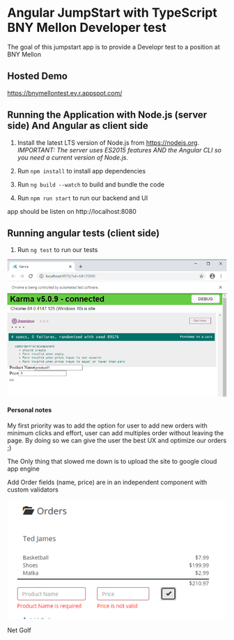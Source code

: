 # Angular JumpStart with TypeScript BNY Mellon Developer test

The goal of this jumpstart app is to provide a Developr test to a position at BNY Mellon

## Hosted Demo

https://bnymellontest.ey.r.appspot.com/

## Running the Application with Node.js (server side) And Angular as client side

1. Install the latest LTS version of Node.js from https://nodejs.org. *IMPORTANT: The server uses ES2015 features AND the Angular CLI so you need a current version of Node.js.*

1. Run `npm install` to install app dependencies

1. Run `ng build --watch` to build and bundle the code

1. Run `npm run start` to run our backend and UI

app should be listen on  http://localhost:8080
## Running angular tests (client side)

1. Run `ng test` to run our tests

![](src/assets/images/screenshots/Karma-unit-tests.png)

#### Personal notes

My first priority was to add the option for user to add new orders with minimum clicks and effort, user can add multiples order without leaving the page.
By doing so we can give the user the best UX and optimize our orders ;)

The Only thing that slowed me down is to upload the site to google cloud app engine

Add Order fields (name, price) are in an independent component with custom validators

![](src/assets/images/screenshots/custom-validators.png)

Net Golf
